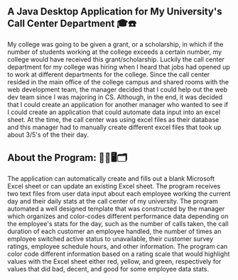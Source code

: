 ## A Java Desktop Application for My University's Call Center Department 🎓☎️

My college was going to be given a grant, or a scholarship, in which if the number of students working at the college exceeds a certain number, 
my college would have received this grant/scholarship. Luckily the call center department for my college was hiring when I heard that jobs had opened up
to work at different departments for the college. Since the call center resided in the main office of the college campus and shared rooms with the web development
team, the manager decided that I could help out the web dev team since I was majoring in CS. Although, in the end, it was decided that I could create an 
application for another manager who wanted to see if I could create an application that could automate data input into an excel sheet. At the time, the call 
center was using excel files as their database and this manager had to manually create different excel files that took up about 3/5's of the their day. 

## About the Program: 📑💾🖥🗂

The application can automatically create and fills out a blank Microsoft Excel sheet or can update an existing Excel sheet. The program receives two text files
from user data input about each employee working the current day and their daily stats at the call center of my university. The program automated a well 
designed template that was constructed by the manager which organizes and color-codes different performance data depending on the employee's stats for the day, 
such as the number of calls taken, the call duration of each customer an employee handled, the number of times an employee switched active status to unavailable, their customer survey ratings, employee schedule hours, and other information. The program can color code different information based on a rating scale that would highlight values with the Excel sheet either red, yellow, and green, respectively for values that did bad, decent, and good for some employee data stats.
